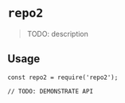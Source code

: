 # `repo2`

> TODO: description

## Usage

```
const repo2 = require('repo2');

// TODO: DEMONSTRATE API
```
